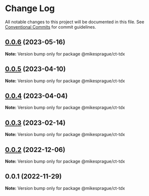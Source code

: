# Change Log

All notable changes to this project will be documented in this file.
See [Conventional Commits](https://conventionalcommits.org) for commit guidelines.

## [0.0.6](https://github.com/mikesprague/packages/compare/@mikesprague/ct-tdx@0.0.5...@mikesprague/ct-tdx@0.0.6) (2023-05-16)

**Note:** Version bump only for package @mikesprague/ct-tdx

## [0.0.5](https://github.com/mikesprague/packages/compare/@mikesprague/ct-tdx@0.0.4...@mikesprague/ct-tdx@0.0.5) (2023-04-10)

**Note:** Version bump only for package @mikesprague/ct-tdx

## [0.0.4](https://github.com/mikesprague/packages/compare/@mikesprague/ct-tdx@0.0.3...@mikesprague/ct-tdx@0.0.4) (2023-04-04)

**Note:** Version bump only for package @mikesprague/ct-tdx

## [0.0.3](https://github.com/mikesprague/packages/compare/@mikesprague/ct-tdx@0.0.2...@mikesprague/ct-tdx@0.0.3) (2023-02-14)

**Note:** Version bump only for package @mikesprague/ct-tdx

## [0.0.2](https://github.com/mikesprague/packages/compare/@mikesprague/ct-tdx@0.0.1...@mikesprague/ct-tdx@0.0.2) (2022-12-06)

**Note:** Version bump only for package @mikesprague/ct-tdx

## 0.0.1 (2022-11-29)

**Note:** Version bump only for package @mikesprague/ct-tdx
